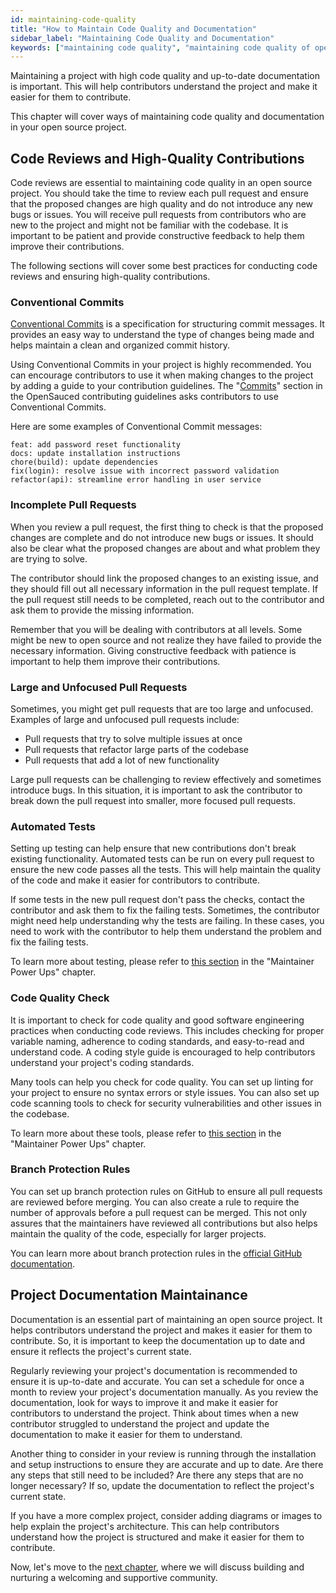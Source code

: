 ```yaml
---
id: maintaining-code-quality
title: "How to Maintain Code Quality and Documentation"
sidebar_label: "Maintaining Code Quality and Documentation"
keywords: ["maintaining code quality", "maintaining code quality of open source projects", "maintaining documentation", "maintaining open source project documentation", "code reviews best practices", "ensuring high-quality contributions in open source", "open source maintainers", "Open Source", "Open Source Community"]
---
```


Maintaining a project with high code quality and up-to-date documentation is important. This will help contributors understand the project and make it easier for them to contribute.

This chapter will cover ways of maintaining code quality and documentation in your open source project.

## Code Reviews and High-Quality Contributions

Code reviews are essential to maintaining code quality in an open source project. You should take the time to review each pull request and ensure that the proposed changes are high quality and do not introduce any new bugs or issues. You will receive pull requests from contributors who are new to the project and might not be familiar with the codebase. It is important to be patient and provide constructive feedback to help them improve their contributions.

The following sections will cover some best practices for conducting code reviews and ensuring high-quality contributions.

### Conventional Commits

[Conventional Commits](https://www.conventionalcommits.org/en/v1.0.0/) is a specification for structuring commit messages. It provides an easy way to understand the type of changes being made and helps maintain a clean and organized commit history.

Using Conventional Commits in your project is highly recommended. You can encourage contributors to use it when making changes to the project by adding a guide to your contribution guidelines. The "[Commits](https://docs.opensauced.pizza/contributing/introduction-to-contributing/#commits)" section in the OpenSauced contributing guidelines asks contributors to use Conventional Commits.

Here are some examples of Conventional Commit messages:

```
feat: add password reset functionality
docs: update installation instructions
chore(build): update dependencies
fix(login): resolve issue with incorrect password validation
refactor(api): streamline error handling in user service
```

### Incomplete Pull Requests

When you review a pull request, the first thing to check is that the proposed changes are complete and do not introduce new bugs or issues. It should also be clear what the proposed changes are about and what problem they are trying to solve.

The contributor should link the proposed changes to an existing issue, and they should fill out all necessary information in the pull request template. If the pull request still needs to be completed, reach out to the contributor and ask them to provide the missing information.

Remember that you will be dealing with contributors at all levels. Some might be new to open source and not realize they have failed to provide the necessary information. Giving constructive feedback with patience is important to help them improve their contributions.

### Large and Unfocused Pull Requests

Sometimes, you might get pull requests that are too large and unfocused. Examples of large and unfocused pull requests include:

- Pull requests that try to solve multiple issues at once
- Pull requests that refactor large parts of the codebase
- Pull requests that add a lot of new functionality

Large pull requests can be challenging to review effectively and sometimes introduce bugs. In this situation, it is important to ask the contributor to break down the pull request into smaller, more focused pull requests.

### Automated Tests

Setting up testing can help ensure that new contributions don't break existing functionality. Automated tests can be run on every pull request to ensure the new code passes all the tests. This will help maintain the quality of the code and make it easier for contributors to contribute.

If some tests in the new pull request don't pass the checks, contact the contributor and ask them to fix the failing tests. Sometimes, the contributor might need help understanding why the tests are failing. In these cases, you need to work with the contributor to help them understand the problem and fix the failing tests.

To learn more about testing, please refer to [this section](maintainer-powerups.md#testing) in the "Maintainer Power Ups" chapter.

### Code Quality Check

It is important to check for code quality and good software engineering practices when conducting code reviews. This includes checking for proper variable naming, adherence to coding standards, and easy-to-read and understand code. A coding style guide is encouraged to help contributors understand your project's coding standards.

Many tools can help you check for code quality. You can set up linting for your project to ensure no syntax errors or style issues. You can also set up code scanning tools to check for security vulnerabilities and other issues in the codebase.

To learn more about these tools, please refer to [this section](maintainer-powerups.md#code-scanning-tools) in the "Maintainer Power Ups" chapter.

### Branch Protection Rules

You can set up branch protection rules on GitHub to ensure all pull requests are reviewed before merging. You can also create a rule to require the number of approvals before a pull request can be merged. This not only assures that the maintainers have reviewed all contributions but also helps maintain the quality of the code, especially for larger projects.

You can learn more about branch protection rules in the [official GitHub documentation](https://docs.github.com/en/repositories/configuring-branches-and-merges-in-your-repository/managing-protected-branches/managing-a-branch-protection-rule#about-branch-protection-rules).

## Project Documentation Maintainance

Documentation is an essential part of maintaining an open source project. It helps contributors understand the project and makes it easier for them to contribute. So, it is important to keep the documentation up to date and ensure it reflects the project's current state.

Regularly reviewing your project's documentation is recommended to ensure it is up-to-date and accurate. You can set a schedule for once a month to review your project's documentation manually. As you review the documentation, look for ways to improve it and make it easier for contributors to understand the project. Think about times when a new contributor struggled to understand the project and update the documentation to make it easier for them to understand.

Another thing to consider in your review is running through the installation and setup instructions to ensure they are accurate and up to date. Are there any steps that still need to be included? Are there any steps that are no longer necessary? If so, update the documentation to reflect the project's current state.

If you have a more complex project, consider adding diagrams or images to help explain the project's architecture. This can help contributors understand how the project is structured and make it easier for them to contribute.

Now, let's move to the [next chapter](building-community.md), where we will discuss building and nurturing a welcoming and supportive community.
